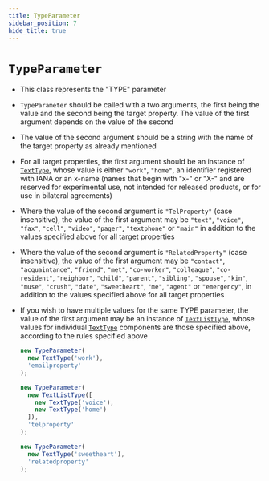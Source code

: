 ```yaml
---
title: TypeParameter
sidebar_position: 7
hide_title: true
---
```


# `TypeParameter`

* This class represents the "TYPE" parameter

* ```TypeParameter``` should be called with a two arguments, the first being the value and the second being the target property. The value of the first argument depends on the value of the second

* The value of the second argument should be a string with the name of the target property as already mentioned

* For all target properties, the first argument should be an instance of [`TextType`](/documentation/values/texttype-and-textlisttype), whose value is either ```"work"```, ```"home"```, an identifier registered with IANA or an x-name (names that begin with "x-" or "X-" and are reserved for experimental use, not intended for released products, or for use in bilateral agreements)

* Where the value of the second argument is ```"TelProperty"``` (case insensitive), the value of the first argument may be ```"text"```, ```"voice"```, ```"fax"```, ```"cell"```, ```"video"```, ```"pager"```, ```"textphone"``` or ```"main"``` in addition to the values specified above for all target properties

* Where the value of the second argument is ```"RelatedProperty"``` (case insensitive), the value of the first argument may be ```"contact"```, ```"acquaintance"```, ```"friend"```, ```"met"```, ```"co-worker"```, ```"colleague"```, ```"co-resident"```, ```"neighbor"```, ```"child"```, ```"parent"```, ```"sibling"```, ```"spouse"```, ```"kin"```, ```"muse"```, ```"crush"```, ```"date"```, ```"sweetheart"```, ```"me"```, ```"agent"``` or  ```"emergency"```, in addition to the values specified above for all target properties

* If you wish to have multiple values for the same TYPE parameter, the value of the first argument may be an instance of [`TextListType`](/documentation/values/texttype-and-textlisttype), whose values for individual [`TextType`](/documentation/values/texttype-and-textlisttype) components are those specified above, according to the rules specified above

  ```js
  new TypeParameter(
    new TextType('work'),
    'emailproperty'
  );

  new TypeParameter(
    new TextListType([
      new TextType('voice'),
      new TextType('home')
    ]),
    'telproperty'
  );

  new TypeParameter(
    new TextType('sweetheart'),
    'relatedproperty'
  );
  ```
